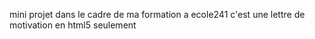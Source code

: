 mini projet dans le cadre de ma formation a ecole241 
c'est une lettre de motivation en html5 seulement 
